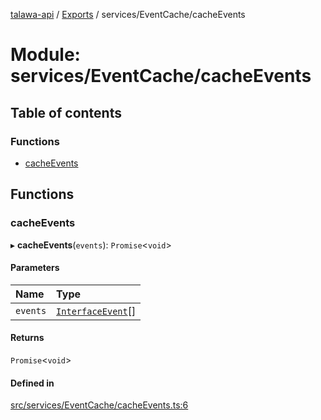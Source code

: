 [talawa-api](../README.md) / [Exports](../modules.md) / services/EventCache/cacheEvents

# Module: services/EventCache/cacheEvents

## Table of contents

### Functions

- [cacheEvents](services_EventCache_cacheEvents.md#cacheevents)

## Functions

### cacheEvents

▸ **cacheEvents**(`events`): `Promise`\<`void`\>

#### Parameters

| Name | Type |
| :------ | :------ |
| `events` | [`InterfaceEvent`](../interfaces/models_Event.InterfaceEvent.md)[] |

#### Returns

`Promise`\<`void`\>

#### Defined in

[src/services/EventCache/cacheEvents.ts:6](https://github.com/PalisadoesFoundation/talawa-api/blob/73679e2/src/services/EventCache/cacheEvents.ts#L6)
